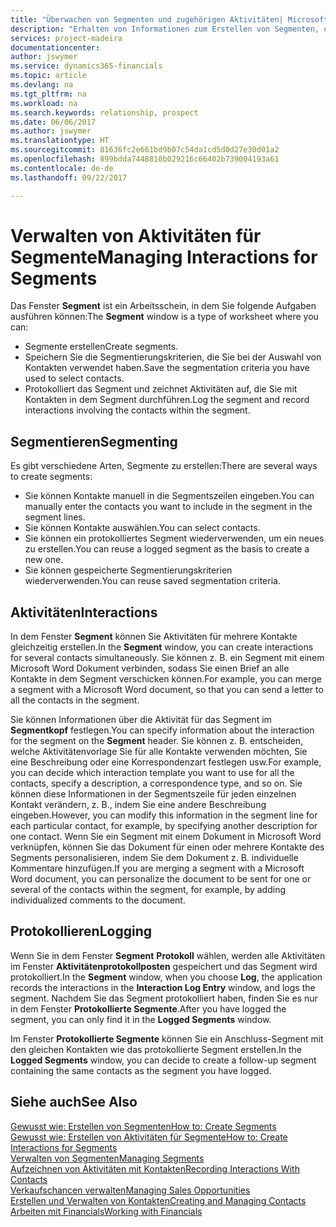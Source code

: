```yaml
---
title: "Überwachen von Segmenten und zugehörigen Aktivitäten| Microsoft Docs"
description: "Erhalten von Informationen zum Erstellen von Segmenten, um Kontaktgruppen zu definieren und Festlegen von Aktivitäten für Segmente."
services: project-madeira
documentationcenter: 
author: jswymer
ms.service: dynamics365-financials
ms.topic: article
ms.devlang: na
ms.tgt_pltfrm: na
ms.workload: na
ms.search.keywords: relationship, prospect
ms.date: 06/06/2017
ms.author: jswymer
ms.translationtype: HT
ms.sourcegitcommit: 81636fc2e661bd9b07c54da1cd5d0d27e30d01a2
ms.openlocfilehash: 899bdda7448810b029216c66402b739004193a61
ms.contentlocale: de-de
ms.lasthandoff: 09/22/2017

---
```

# <a name="managing-interactions-for-segments"></a><span data-ttu-id="3f465-103">Verwalten von Aktivitäten für Segmente</span><span class="sxs-lookup"><span data-stu-id="3f465-103">Managing Interactions for Segments</span></span>
<span data-ttu-id="3f465-104">Das Fenster **Segment** ist ein Arbeitsschein, in dem Sie folgende Aufgaben ausführen können:</span><span class="sxs-lookup"><span data-stu-id="3f465-104">The **Segment** window is a type of worksheet where you can:</span></span>

* <span data-ttu-id="3f465-105">Segmente erstellen</span><span class="sxs-lookup"><span data-stu-id="3f465-105">Create segments.</span></span>
* <span data-ttu-id="3f465-106">Speichern Sie die Segmentierungskriterien, die Sie bei der Auswahl von Kontakten verwendet haben.</span><span class="sxs-lookup"><span data-stu-id="3f465-106">Save the segmentation criteria you have used to select contacts.</span></span>
* <span data-ttu-id="3f465-107">Protokolliert das Segment und zeichnet Aktivitäten auf, die Sie mit Kontakten in dem Segment durchführen.</span><span class="sxs-lookup"><span data-stu-id="3f465-107">Log the segment and record interactions involving the contacts within the segment.</span></span>

## <a name="segmenting"></a><span data-ttu-id="3f465-108">Segmentieren</span><span class="sxs-lookup"><span data-stu-id="3f465-108">Segmenting</span></span>
<span data-ttu-id="3f465-109">Es gibt verschiedene Arten, Segmente zu erstellen:</span><span class="sxs-lookup"><span data-stu-id="3f465-109">There are several ways to create segments:</span></span>

* <span data-ttu-id="3f465-110">Sie können Kontakte manuell in die Segmentszeilen eingeben.</span><span class="sxs-lookup"><span data-stu-id="3f465-110">You can manually enter the contacts you want to include in the segment in the segment lines.</span></span>
* <span data-ttu-id="3f465-111">Sie können Kontakte auswählen.</span><span class="sxs-lookup"><span data-stu-id="3f465-111">You can select contacts.</span></span>
* <span data-ttu-id="3f465-112">Sie können ein protokolliertes Segment wiederverwenden, um ein neues zu erstellen.</span><span class="sxs-lookup"><span data-stu-id="3f465-112">You can reuse a logged segment as the basis to create a new one.</span></span>
* <span data-ttu-id="3f465-113">Sie können gespeicherte Segmentierungskriterien wiederverwenden.</span><span class="sxs-lookup"><span data-stu-id="3f465-113">You can reuse saved segmentation criteria.</span></span>

## <a name="interactions"></a><span data-ttu-id="3f465-114">Aktivitäten</span><span class="sxs-lookup"><span data-stu-id="3f465-114">Interactions</span></span>
<span data-ttu-id="3f465-115">In dem Fenster **Segment** können Sie Aktivitäten für mehrere Kontakte gleichzeitig erstellen.</span><span class="sxs-lookup"><span data-stu-id="3f465-115">In the **Segment** window, you can create interactions for several contacts simultaneously.</span></span> <span data-ttu-id="3f465-116">Sie können z. B. ein Segment mit einem Microsoft Word Dokument verbinden, sodass Sie einen Brief an alle Kontakte in dem Segment verschicken können.</span><span class="sxs-lookup"><span data-stu-id="3f465-116">For example, you can merge a segment with a Microsoft Word document, so that you can send a letter to all the contacts in the segment.</span></span>

<span data-ttu-id="3f465-117">Sie können Informationen über die Aktivität für das Segment im **Segmentkopf** festlegen.</span><span class="sxs-lookup"><span data-stu-id="3f465-117">You can specify information about the interaction for the segment on the **Segment** header.</span></span> <span data-ttu-id="3f465-118">Sie können z. B. entscheiden, welche Aktivitätenvorlage Sie für alle Kontakte verwenden möchten, Sie eine Beschreibung oder eine Korrespondenzart festlegen usw.</span><span class="sxs-lookup"><span data-stu-id="3f465-118">For example, you can decide which interaction template you want to use for all the contacts, specify a description, a correspondence type, and so on.</span></span> <span data-ttu-id="3f465-119">Sie können diese Informationen in der Segmentszeile für jeden einzelnen Kontakt verändern, z. B., indem Sie eine andere Beschreibung eingeben.</span><span class="sxs-lookup"><span data-stu-id="3f465-119">However, you can modify this information in the segment line for each particular contact, for example, by specifying another description for one contact.</span></span> <span data-ttu-id="3f465-120">Wenn Sie ein Segment mit einem Dokument in Microsoft Word verknüpfen, können Sie das Dokument für einen oder mehrere Kontakte des Segments personalisieren, indem Sie dem Dokument z. B. individuelle Kommentare hinzufügen.</span><span class="sxs-lookup"><span data-stu-id="3f465-120">If you are merging a segment with a Microsoft Word document, you can personalize the document to be sent for one or several of the contacts within the segment, for example, by adding individualized comments to the document.</span></span>

## <a name="logging"></a><span data-ttu-id="3f465-121">Protokollieren</span><span class="sxs-lookup"><span data-stu-id="3f465-121">Logging</span></span>
<span data-ttu-id="3f465-122">Wenn Sie in dem Fenster **Segment** **Protokoll** wählen, werden alle Aktivitäten im Fenster **Aktivitätenprotokollposten** gespeichert und das Segment wird protokolliert.</span><span class="sxs-lookup"><span data-stu-id="3f465-122">In the **Segment** window, when you choose **Log**, the application records the interactions in the **Interaction Log Entry** window, and logs the segment.</span></span> <span data-ttu-id="3f465-123">Nachdem Sie das Segment protokolliert haben, finden Sie es nur in dem Fenster **Protokollierte Segmente**.</span><span class="sxs-lookup"><span data-stu-id="3f465-123">After you have logged the segment, you can only find it in the **Logged Segments** window.</span></span>

<span data-ttu-id="3f465-124">Im Fenster **Protokollierte Segmente** können Sie ein Anschluss-Segment mit den gleichen Kontakten wie das protokollierte Segment erstellen.</span><span class="sxs-lookup"><span data-stu-id="3f465-124">In the **Logged Segments** window, you can decide to create a follow-up segment containing the same contacts as the segment you have logged.</span></span>

## <a name="see-also"></a><span data-ttu-id="3f465-125">Siehe auch</span><span class="sxs-lookup"><span data-stu-id="3f465-125">See Also</span></span>
[<span data-ttu-id="3f465-126">Gewusst wie: Erstellen von Segmenten</span><span class="sxs-lookup"><span data-stu-id="3f465-126">How to: Create Segments</span></span>](marketing-how-create-segment.md)  
[<span data-ttu-id="3f465-127">Gewusst wie: Erstellen von Aktivitäten für Segmente</span><span class="sxs-lookup"><span data-stu-id="3f465-127">How to: Create Interactions for Segments</span></span>](marketing-how-create-interactions.md)  
[<span data-ttu-id="3f465-128">Verwalten von Segmenten</span><span class="sxs-lookup"><span data-stu-id="3f465-128">Managing Segments</span></span>](marketing-segments.md)  
[<span data-ttu-id="3f465-129">Aufzeichnen von Aktivitäten mit Kontakten</span><span class="sxs-lookup"><span data-stu-id="3f465-129">Recording Interactions With Contacts</span></span>](marketing-interactions.md)  
[<span data-ttu-id="3f465-130">Verkaufschancen verwalten</span><span class="sxs-lookup"><span data-stu-id="3f465-130">Managing Sales Opportunities</span></span>](marketing-manage-sales-opportunities.md)  
[<span data-ttu-id="3f465-131">Erstellen und Verwalten von Kontakten</span><span class="sxs-lookup"><span data-stu-id="3f465-131">Creating and Managing Contacts</span></span>](marketing-contacts.md)  
[<span data-ttu-id="3f465-132">Arbeiten mit Financials</span><span class="sxs-lookup"><span data-stu-id="3f465-132">Working with Financials</span></span>](ui-work-product.md)

